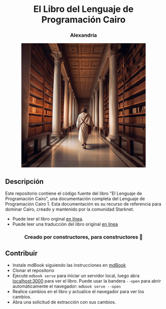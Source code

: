 <div align="center">
  <h1>El Libro del Lenguaje de Programación Cairo</h1>
  <h3> Alexandria </h3>
  <img src="assets/alexandria.jpg" height="400" width="400">
</div>

## Descripción

Este repositorio contiene el código fuente del libro "El Lenguaje de Programación Cairo", una documentación completa del Lenguaje de Programación Cairo 1. Esta documentación es su recurso de referencia para dominar Cairo, creado y mantenido por la comunidad Starknet. 

* Puede leer el libro orginal [en línea](https://cairo-book.github.io/).
* Puede leer una traducción del libro original [en línea](https://nadai2010.github.io/StarknetEs-Cairo-Book/)

<div align="center">
  <h3> Creado por constructores, para constructores 📜</h3>
</div>

## Contribuir

- Instale mdBook siguiendo las instrucciones en [mdBook](https://rust-lang.github.io/mdBook/guide/installation.html)
- Clonar el repositorio
- Ejecute `mdbook serve` para iniciar un servidor local, luego abra [localhost:3000](http://localhost:3000) para ver el libro. Puede usar la bandera `--open` para abrir automáticamente el navegador: `mdbook serve --open`
- Realice cambios en el libro y actualice el navegador para ver los cambios.
- Abra una solicitud de extracción con sus cambios.